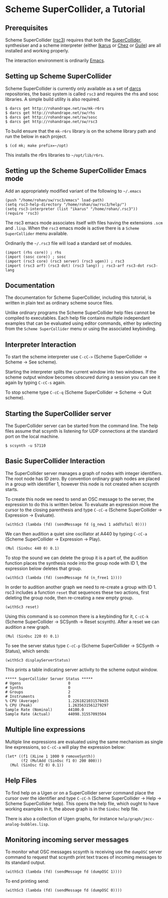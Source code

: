 # Scheme SuperCollider, a Tutorial

## Prerequisites

Scheme SuperCollider
([rsc3](http://rohandrape.net/?t=rsc3))
requires that both the
[SuperCollider](http://www.audiosynth.com/),
synthesiser and a scheme interpreter
(either
[Ikarus](https://launchpad.net/ikarus/)
or
[Chez](https://www.scheme.com/)
or
[Guile](https://www.gnu.org/software/guile/))
are all installed and working properly.

The interaction environment is ordinarily
[Emacs](http://www.gnu.org/software/emacs/).

## Setting up Scheme SuperCollider

Scheme SuperCollider is currently only available as a set of
[darcs](http://darcs.net/)
repositories, the basic system is called `rsc3` and
requires the rhs and sosc libraries.  A simple build utility is also
required.

    $ darcs get http://rohandrape.net/sw/mk-r6rs
    $ darcs get http://rohandrape.net/sw/rhs
    $ darcs get http://rohandrape.net/sw/sosc
    $ darcs get http://rohandrape.net/sw/rsc3

To build ensure that the `mk-r6rs` library is on the scheme library
path and run the below in each project.

    $ (cd mk; make prefix=~/opt)

This installs the r6rs libraries to `~/opt/lib/r6rs`.

<!--
If using `PLT` scheme the following steps are also required:

    $ plt-r6rs --install ~/opt/lib/r6rs/rhs.sls
    $ plt-r6rs --install ~/opt/lib/r6rs/sosc.mzscheme.sls
    $ plt-r6rs --install ~/opt/lib/r6rs/rsc3.mzscheme.sls
-->

## Setting up the Scheme SuperCollider Emacs mode

Add an appropriately modified variant of the following to `~/.emacs`

    (push "/home/rohan/sw/rsc3/emacs" load-path)
    (setq rsc3-help-directory "/home/rohan/sw/rsc3/help/")
    (setq rsc3-interpreter (list "ikarus" "/home/rohan/.rsc3"))
    (require 'rsc3)

The rsc3 emacs mode associates itself with files having the extensions
`.scm` and `.lisp`.  When the `rsc3` emacs mode is active there
is a `Scheme SuperCollider` menu available.

Ordinarily the `~/.rsc3` file will load a standard set of modules.

~~~~
(import (rhs core)) ; rhs
(import (sosc core)) ; sosc
(import (rsc3 core) (rsc3 server) (rsc3 ugen)) ; rsc3
(import (rsc3 arf) (rsc3 dot) (rsc3 lang)) ; rsc3-arf rsc3-dot rsc3-lang
~~~~

## Documentation

The documentation for Scheme SuperCollider, including this tutorial,
is written in plain text as ordinary scheme source files.

Unlike ordinary programs the Scheme SuperCollider help files cannot be
compiled to executables.  Each help file contains multiple independant
examples that can be evaluated using editor commands, either by
selecting from the `Scheme SuperCollider` menu or using the associated
keybinding.

## Interpreter Interaction

To start the scheme interpreter use `C-cC->` (Scheme SuperCollider →
Scheme → See scheme).

Starting the interpreter splits the current window into two windows.
If the scheme output window becomes obscured during a session you can
see it again by typing `C-cC-s` again.

To stop scheme type `C-cC-q` (Scheme SuperCollider → Scheme
→ Quit scheme).

## Starting the SuperCollider server

The SuperCollider server can be started from the command
line.  The help files assume that scsynth is listening for
UDP connections at the standard port on the local machine.

    $ scsynth -u 57110

## Basic SuperCollider Interaction

The SuperCollider server manages a graph of nodes with
integer identifiers.  The root node has ID zero.  By
convention ordinary graph nodes are placed in a group with
identifier 1, however this node is not created when scsynth
starts.

To create this node we need to send an OSC message to the
server, the expression to do this is written below.  To
evaluate an expression move the cursor to the closing
parenthesis and type `C-cC-e` (Scheme SuperCollider →
Expression → Evaluate).

    (withSc3 (lambda (fd) (sendMessage fd (g_new1 1 addToTail 0))))

We can then audition a quiet sine oscillator at A440 by typing
`C-cC-a` (Scheme SuperCollider → Expression → Play).

    (Mul (SinOsc 440 0) 0.1)

To stop the sound we can delete the group it is a part of,
the audition function places the synthesis node into the
group node with ID 1, the expression below deletes that
group.

    (withSc3 (lambda (fd) (sendMessage fd (n_free1 1))))

In order to audition another graph we need to re-create a group with
ID 1.  rsc3 includes a function `reset` that sequences these two
actions, first deleting the group node, then re-creating a new empty
group.

    (withSc3 reset)

Using this command is so common there is a keybinding for it, `C-cC-k`
(Scheme SuperCollider → SCSynth → Reset scsynth).  After a reset we
can audition a new graph.

    (Mul (SinOsc 220 0) 0.1)

To see the server status type `C-cC-p` (Scheme SuperCollider → SCSynth
→ Status), which sends:

    (withSc3 displayServerStatus)

This prints a table indicating server activity to the scheme output
window.

    ***** SuperCollider Server Status *****
    # Ugens                     0
    # Synths                    0
    # Groups                    2
    # Instruments               0
    % CPU (Average)             1.2261821031570435
    % CPU (Peak)                1.2635631561279297
    Sample Rate (Nominal)       44100.0
    Sample Rate (Actual)        44098.31557093504

## Multiple line expressions

Multiple line expressions are evaluated using the same mechanism as
single line expressions, so `C-cC-a` will play the expression below:

    (let* ((f1 (XLine 1 1000 9 removeSynth))
           (f2 (MulAdd (SinOsc f1 0) 200 800)))
      (Mul (SinOsc f2 0) 0.1))

## Help Files

To find help on a Ugen or on a SuperCollider server command place the
cursor over the identifier and type `C-cC-h` (Scheme SuperCollider →
Help → Scheme SuperCollider help).  This opens the help file, which
ought to have working examples in it, the above graph is in the
`SinOsc` help file.

There is also a collection of Ugen graphs,
for instance `help/graph/jmcc-analog-bubbles.lisp`.

## Monitoring incoming server messages

To monitor what OSC messages scsynth is receiving use the `dumpOSC`
server command to request that scsynth print text traces of incoming
messages to its standard output.

    (withSc3 (lambda (fd) (sendMessage fd (dumpOSC 1))))

To end printing send:

    (withSc3 (lambda (fd) (sendMessage fd (dumpOSC 0))))
